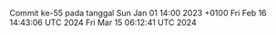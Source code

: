 Commit ke-55 pada tanggal Sun Jan 01 14:00 2023 +0100
Fri Feb 16 14:43:06 UTC 2024
Fri Mar 15 06:12:41 UTC 2024
